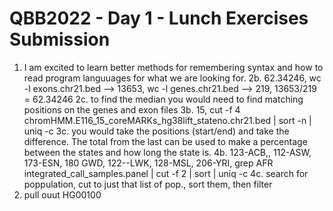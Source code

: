 # QBB2022 - Day 1 - Lunch Exercises Submission
1. I am excited to learn better methods for remembering syntax and how to read program languuages for what we are looking for. 
2b. 62.34246, wc -l exons.chr21.bed -->  13653, wc -l genes.chr21.bed --> 219, 13653/219 = 62.34246
2c. to find the median  you would need to find matching positions on the genes and exon files
3b. 15, cut -f 4 chromHMM.E116_15_coreMARKs_hg38lift_stateno.chr21.bed | sort  -n | uniq -c
3c. you would take the positions (start/end) and take the difference. The total from the last can be used to make a percentage between the states and how long the state is.
4b. 123-ACB,, 112-ASW, 173-ESN, 180 GWD, 122--LWK, 128-MSL, 206-YRI, grep AFR integrated_call_samples.panel | cut -f 2 | sort | uniq -c
4c. search for poppulation, cut to just that list of pop., sort them, then filter
5. pull ouut HG00100